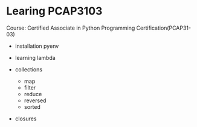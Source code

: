 # Learing PCAP3103

Course: Certified Associate in Python Programming Certification(PCAP31-03)

- installation pyenv

- learning lambda

- collections
  - map
  - filter
  - reduce
  - reversed
  - sorted

- closures
